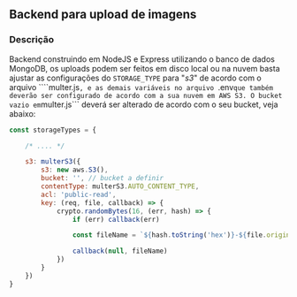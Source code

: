 ## Backend para upload de imagens

### Descrição
Backend construindo em NodeJS e Express utilizando o banco de dados MongoDB, os uploads podem ser feitos em disco local ou na nuvem basta ajustar as configurações do ```STORAGE_TYPE``` para "*s3*" de acordo com o arquivo ````multer.js```, e as demais variáveis no arquivo ```.env``` que também deverão ser configurado de acordo com a sua nuvem em AWS S3.
O bucket vazio em ```multer.js``` deverá ser alterado de acordo com o seu bucket, veja abaixo:

```js
const storageTypes = {

    /* .... */

    s3: multerS3({
        s3: new aws.S3(),
        bucket: '', // bucket a definir
        contentType: multerS3.AUTO_CONTENT_TYPE,
        acl: 'public-read',
        key: (req, file, callback) => {
            crypto.randomBytes(16, (err, hash) => {
                if (err) callback(err)

                const fileName = `${hash.toString('hex')}-${file.originalname}`

                callback(null, fileName)
            })
        }
    })
}
```